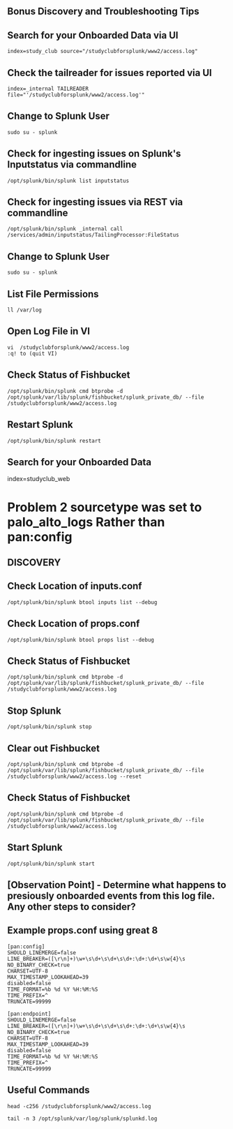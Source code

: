 ## Bonus Discovery and Troubleshooting Tips 

## Search for your Onboarded Data via UI
```
index=study_club source="/studyclubforsplunk/www2/access.log"
```

## Check the tailreader for issues reported via UI
```
index=_internal TAILREADER file="'/studyclubforsplunk/www2/access.log'"
```

## Change to Splunk User
```
sudo su - splunk
```

## Check for ingesting issues on Splunk's Inputstatus via commandline
```
/opt/splunk/bin/splunk list inputstatus
```
## Check for ingesting issues via REST via commandline
```
/opt/splunk/bin/splunk _internal call /services/admin/inputstatus/TailingProcessor:FileStatus
 ```
 
## Change to Splunk User
```
sudo su - splunk
```

## List File Permissions
```
ll /var/log
```

## Open Log File in VI
```
vi  /studyclubforsplunk/www2/access.log
:q! to (quit VI)
```

## Check Status of Fishbucket
```
/opt/splunk/bin/splunk cmd btprobe -d /opt/splunk/var/lib/splunk/fishbucket/splunk_private_db/ --file /studyclubforsplunk/www2/access.log
```
## Restart Splunk
```
/opt/splunk/bin/splunk restart
```

## Search for your Onboarded Data
index=studyclub_web


# Problem 2 sourcetype was set to palo_alto_logs Rather than pan:config
## DISCOVERY

## Check Location of inputs.conf
```
/opt/splunk/bin/splunk btool inputs list --debug
```

## Check Location of props.conf
```
/opt/splunk/bin/splunk btool props list --debug
```

## Check Status of Fishbucket
```
/opt/splunk/bin/splunk cmd btprobe -d /opt/splunk/var/lib/splunk/fishbucket/splunk_private_db/ --file /studyclubforsplunk/www2/access.log
```

## Stop Splunk
```
/opt/splunk/bin/splunk stop
```

## Clear out Fishbucket 
```
/opt/splunk/bin/splunk cmd btprobe -d /opt/splunk/var/lib/splunk/fishbucket/splunk_private_db/ --file /studyclubforsplunk/www2/access.log --reset
```
## Check Status of Fishbucket
```
/opt/splunk/bin/splunk cmd btprobe -d /opt/splunk/var/lib/splunk/fishbucket/splunk_private_db/ --file /studyclubforsplunk/www2/access.log
```

## Start Splunk
```
/opt/splunk/bin/splunk start
```

## [Observation Point] - Determine what happens to presiously onboarded events from this log file. Any other steps to consider?

## Example props.conf using great 8
```
[pan:config]
SHOULD_LINEMERGE=false
LINE_BREAKER=([\r\n]+)\w+\s\d+\s\d+\s\d+:\d+:\d+\s\w{4}\s
NO_BINARY_CHECK=true
CHARSET=UTF-8
MAX_TIMESTAMP_LOOKAHEAD=39
disabled=false
TIME_FORMAT=%b %d %Y %H:%M:%S
TIME_PREFIX=^
TRUNCATE=99999

[pan:endpoint]
SHOULD_LINEMERGE=false
LINE_BREAKER=([\r\n]+)\w+\s\d+\s\d+\s\d+:\d+:\d+\s\w{4}\s
NO_BINARY_CHECK=true
CHARSET=UTF-8
MAX_TIMESTAMP_LOOKAHEAD=39
disabled=false
TIME_FORMAT=%b %d %Y %H:%M:%S
TIME_PREFIX=^
TRUNCATE=99999
```

## Useful Commands
```
head -c256 /studyclubforsplunk/www2/access.log
```
```
tail -n 3 /opt/splunk/var/log/splunk/splunkd.log
```